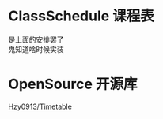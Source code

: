 # ClassSchedule 课程表
是上面的安排罢了  
鬼知道啥时候实装  

# OpenSource 开源库
[Hzy0913/Timetable](https://github.com/Hzy0913/Timetable)  
 
